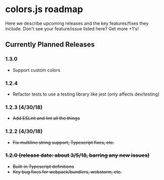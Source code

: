 # colors.js roadmap

Here we describe upcoming releases and the key features/fixes they include.  Don't see your feature/issue listed here?  Get more +1's!

## Currently Planned Releases

### 1.3.0 
 * Support custom colors
 
### 1.2.4
 * Refactor tests to use a testing library like jest (only affects dev/testing)

### 1.2.3 (4/30/18)
 * ~~Add ESLint and lint all the things~~

### 1.2.2 (4/30/18)
 * ~~Fix multiline string support, Typescript fixes, etc.~~

### ~~1.2.0 (release date: about 3/5/18, barring any new issues)~~
 * ~~Built-in Typescript definitions~~
 * ~~Key bug fixes for webpack/bundlers, webstorm, etc.~~
 
